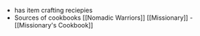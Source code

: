 - has item crafting reciepies
- Sources of cookbooks
	[[Nomadic Warriors]]
	[[Missionary]] - [[Missionary's Cookbook]]
	